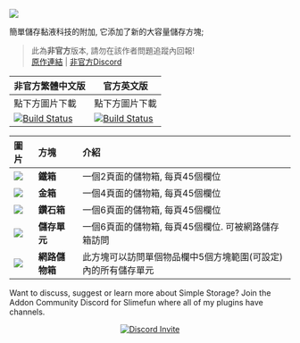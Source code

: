 ![](https://github.com/Sefiraat/Simple-Storage/blob/master/Images/logo/logo_large.png?raw=true)

簡單儲存黏液科技的附加, 它添加了新的大容量儲存方塊;

> 此為**非官方**版本, 請勿在該作者問題追蹤內回報! <br>
> [原作連結](https://github.com/Sefiraat/Simple-Storage) | [非官方Discord](https://discord.gg/GF4CwjFXT9)

| 非官方繁體中文版 | 官方英文版 |
| -------- | -------- |
| 點下方圖片下載 | 點下方圖片下載 |
| [![Build Status](https://xmikux.github.io/builds/SlimeTraditionalTranslation/Simple-Storage/master/badge.svg)](https://xmikux.github.io/builds/SlimeTraditionalTranslation/Simple-Storage/master) | [![Build Status](https://thebusybiscuit.github.io/builds/Sefiraat/Simple-Storage/master/badge.svg)](https://thebusybiscuit.github.io/builds/Sefiraat/Simple-Storage/master) | 

|圖片 |方塊 |介紹 |
|:---|:---|:---|
|![](https://github.com/Sefiraat/Simple-Storage/blob/master/Images/wiki/items/chest_iron.png?raw=true)|**鐵箱** | 一個2頁面的儲物箱, 每頁45個欄位 |
|![](https://github.com/Sefiraat/Simple-Storage/blob/master/Images/wiki/items/chest_gold.png?raw=true)|**金箱** | 一個4頁面的儲物箱, 每頁45個欄位 |
|![](https://github.com/Sefiraat/Simple-Storage/blob/master/Images/wiki/items/chest_diamond.png?raw=true)|**鑽石箱** | 一個6頁面的儲物箱, 每頁45個欄位 |
|![](https://github.com/Sefiraat/Simple-Storage/blob/master/Images/wiki/items/inventory_cell_basic.png?raw=true)|**儲存單元** | 一個6頁面的儲物箱, 每頁45個欄位. 可被網路儲存箱訪問 |
|![](https://github.com/Sefiraat/Simple-Storage/blob/master/Images/wiki/items/chest_master.png?raw=true)|**網路儲物箱** | 此方塊可以訪問單個物品欄中5個方塊範圍(可設定)內的所有儲存單元 |

Want to discuss, suggest or learn more about Simple Storage? Join the Addon Community Discord for Slimefun where all of my plugins have channels.
<p align="center">
  <a href="https://discord.gg/SqD3gg5SAU">
    <img src="https://discordapp.com/api/guilds/809178621424041997/widget.png?style=banner3" alt="Discord Invite"/>
  </a>
</p>
